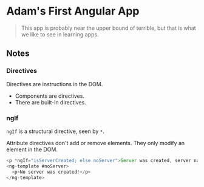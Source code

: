 # Adam's First Angular App

> This app is probably near the upper bound of terrible, but that is what we like to see in learning apps.

## Notes

### Directives

Directives are instructions in the DOM.

- Components are directives.
- There are built-in directives.

### ngIf

`ngIf` is a structural directive, seen by `*`.

Attribute directives don't add or remove elements. They only modify an element in the DOM.

``` javascript
<p *ngIf="isServerCreated; else noServer">Server was created, server name is {{ serverName }}</p>
<ng-template #noServer>
  <p>No server was created!</p>
</ng-template>
```
